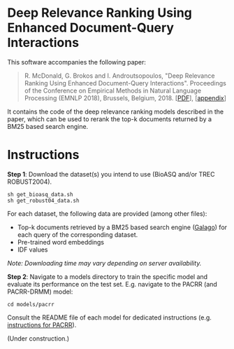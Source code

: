 # Deep Relevance Ranking Using Enhanced Document-Query Interactions

This software accompanies  the following paper:
>R. McDonald, G. Brokos and I. Androutsopoulos, "Deep Relevance Ranking Using Enhanced Document-Query Interactions". Proceedings of the Conference on Empirical Methods in Natural Language Processing (EMNLP 2018), Brussels, Belgium, 2018. [[PDF](http://nlp.cs.aueb.gr/pubs/emnlp2018.pdf)], [[appendix](http://nlp.cs.aueb.gr/pubs/emnlp2018_appendix.pdf)]

It contains the code of the deep relevance ranking models described in the paper, which can be used to rerank the top-k documents returned by a BM25 based search engine.

# Instructions
**Step 1**: Download the dataset(s) you intend to use (BioASQ and/or TREC ROBUST2004). 

```
sh get_bioasq_data.sh
sh get_robust04_data.sh
```

For each dataset, the following data are provided (among other files):

* Top-k documents retrieved by a BM25 based search engine ([Galago](http://www.lemurproject.org/galago.php)) for each query of the corresponding dataset.
* Pre-trained word embeddings
* IDF values

*Note: Downloading time may vary depending on server availability.*

**Step 2**: Navigate to a models directory to train the specific model and evaluate its performance on the test set. E.g. navigate to the PACRR (and PACRR-DRMM) model:
```
cd models/pacrr
```
Consult the README file of each model for dedicated instructions (e.g. [instructions for PACRR](https://github.com/nlpaueb/deep-relevance-ranking/tree/master/models/pacrr#pacrr)).

(Under construction.)
